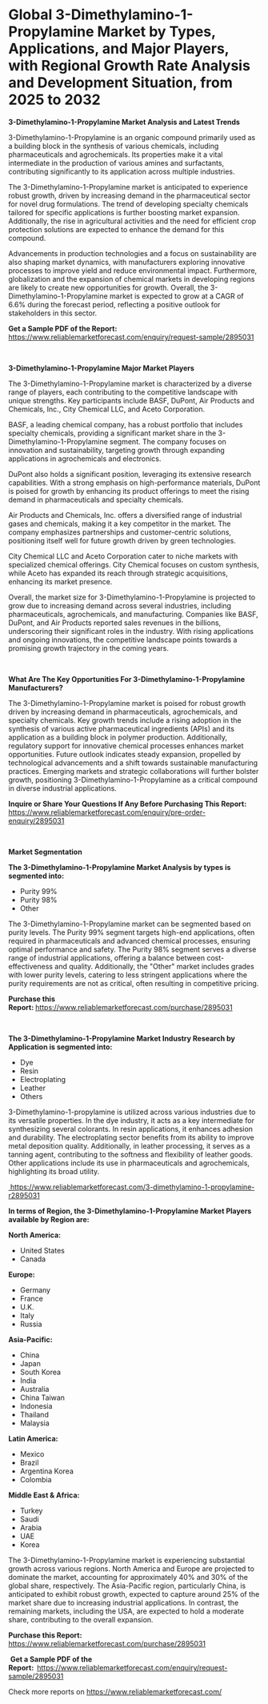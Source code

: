 <p><h1>Global 3-Dimethylamino-1-Propylamine Market by Types, Applications, and Major Players, with Regional Growth Rate Analysis and Development Situation, from 2025 to 2032</h1></p><p><strong>3-Dimethylamino-1-Propylamine Market Analysis and Latest Trends</strong></p>
<p><p>3-Dimethylamino-1-Propylamine is an organic compound primarily used as a building block in the synthesis of various chemicals, including pharmaceuticals and agrochemicals. Its properties make it a vital intermediate in the production of various amines and surfactants, contributing significantly to its application across multiple industries. </p><p>The 3-Dimethylamino-1-Propylamine market is anticipated to experience robust growth, driven by increasing demand in the pharmaceutical sector for novel drug formulations. The trend of developing specialty chemicals tailored for specific applications is further boosting market expansion. Additionally, the rise in agricultural activities and the need for efficient crop protection solutions are expected to enhance the demand for this compound.</p><p>Advancements in production technologies and a focus on sustainability are also shaping market dynamics, with manufacturers exploring innovative processes to improve yield and reduce environmental impact. Furthermore, globalization and the expansion of chemical markets in developing regions are likely to create new opportunities for growth. Overall, the 3-Dimethylamino-1-Propylamine market is expected to grow at a CAGR of 6.6% during the forecast period, reflecting a positive outlook for stakeholders in this sector.</p></p>
<p><strong>Get a Sample PDF of the Report:&nbsp;</strong> <a href="https://www.reliablemarketforecast.com/enquiry/request-sample/2895031?utm_campaign=2886&utm_medium=2&utm_source=Github&utm_content=ia&utm_term=15032025&utm_id=3-dimethylamino-1-propylamine">https://www.reliablemarketforecast.com/enquiry/request-sample/2895031</a></p>
<p>&nbsp;</p>
<p><strong>3-Dimethylamino-1-Propylamine Major Market Players</strong></p>
<p><p>The 3-Dimethylamino-1-Propylamine market is characterized by a diverse range of players, each contributing to the competitive landscape with unique strengths. Key participants include BASF, DuPont, Air Products and Chemicals, Inc., City Chemical LLC, and Aceto Corporation.</p><p>BASF, a leading chemical company, has a robust portfolio that includes specialty chemicals, providing a significant market share in the 3-Dimethylamino-1-Propylamine segment. The company focuses on innovation and sustainability, targeting growth through expanding applications in agrochemicals and electronics.</p><p>DuPont also holds a significant position, leveraging its extensive research capabilities. With a strong emphasis on high-performance materials, DuPont is poised for growth by enhancing its product offerings to meet the rising demand in pharmaceuticals and specialty chemicals.</p><p>Air Products and Chemicals, Inc. offers a diversified range of industrial gases and chemicals, making it a key competitor in the market. The company emphasizes partnerships and customer-centric solutions, positioning itself well for future growth driven by green technologies.</p><p>City Chemical LLC and Aceto Corporation cater to niche markets with specialized chemical offerings. City Chemical focuses on custom synthesis, while Aceto has expanded its reach through strategic acquisitions, enhancing its market presence.</p><p>Overall, the market size for 3-Dimethylamino-1-Propylamine is projected to grow due to increasing demand across several industries, including pharmaceuticals, agrochemicals, and manufacturing. Companies like BASF, DuPont, and Air Products reported sales revenues in the billions, underscoring their significant roles in the industry. With rising applications and ongoing innovations, the competitive landscape points towards a promising growth trajectory in the coming years.</p></p>
<p>&nbsp;</p>
<p><strong>What Are The Key Opportunities For 3-Dimethylamino-1-Propylamine Manufacturers?</strong></p>
<p><p>The 3-Dimethylamino-1-Propylamine market is poised for robust growth driven by increasing demand in pharmaceuticals, agrochemicals, and specialty chemicals. Key growth trends include a rising adoption in the synthesis of various active pharmaceutical ingredients (APIs) and its application as a building block in polymer production. Additionally, regulatory support for innovative chemical processes enhances market opportunities. Future outlook indicates steady expansion, propelled by technological advancements and a shift towards sustainable manufacturing practices. Emerging markets and strategic collaborations will further bolster growth, positioning 3-Dimethylamino-1-Propylamine as a critical compound in diverse industrial applications.</p></p>
<p><strong>Inquire or Share Your Questions If Any Before Purchasing This Report:</strong> <a href="https://www.reliablemarketforecast.com/enquiry/pre-order-enquiry/2895031?utm_campaign=2886&utm_medium=2&utm_source=Github&utm_content=ia&utm_term=15032025&utm_id=3-dimethylamino-1-propylamine">https://www.reliablemarketforecast.com/enquiry/pre-order-enquiry/2895031</a></p>
<p>&nbsp;</p>
<p><strong>Market Segmentation</strong></p>
<p><strong>The 3-Dimethylamino-1-Propylamine Market Analysis by types is segmented into:</strong></p>
<p><ul><li>Purity 99%</li><li>Purity 98%</li><li>Other</li></ul></p>
<p><p>The 3-Dimethylamino-1-Propylamine market can be segmented based on purity levels. The Purity 99% segment targets high-end applications, often required in pharmaceuticals and advanced chemical processes, ensuring optimal performance and safety. The Purity 98% segment serves a diverse range of industrial applications, offering a balance between cost-effectiveness and quality. Additionally, the "Other" market includes grades with lower purity levels, catering to less stringent applications where the purity requirements are not as critical, often resulting in competitive pricing.</p></p>
<p><strong>Purchase this Report:&nbsp;</strong><a href="https://www.reliablemarketforecast.com/purchase/2895031?utm_campaign=2886&utm_medium=2&utm_source=Github&utm_content=ia&utm_term=15032025&utm_id=3-dimethylamino-1-propylamine">https://www.reliablemarketforecast.com/purchase/2895031</a></p>
<p>&nbsp;</p>
<p><strong>The 3-Dimethylamino-1-Propylamine Market Industry Research by Application is segmented into:</strong></p>
<p><ul><li>Dye</li><li>Resin</li><li>Electroplating</li><li>Leather</li><li>Others</li></ul></p>
<p><p>3-Dimethylamino-1-propylamine is utilized across various industries due to its versatile properties. In the dye industry, it acts as a key intermediate for synthesizing several colorants. In resin applications, it enhances adhesion and durability. The electroplating sector benefits from its ability to improve metal deposition quality. Additionally, in leather processing, it serves as a tanning agent, contributing to the softness and flexibility of leather goods. Other applications include its use in pharmaceuticals and agrochemicals, highlighting its broad utility.</p></p>
<p><a href="https://www.reliablemarketforecast.com/3-dimethylamino-1-propylamine-r2895031?utm_campaign=2886&utm_medium=2&utm_source=Github&utm_content=ia&utm_term=15032025&utm_id=3-dimethylamino-1-propylamine">&nbsp;https://www.reliablemarketforecast.com/3-dimethylamino-1-propylamine-r2895031</a></p>
<p><strong>In terms of Region, the 3-Dimethylamino-1-Propylamine Market Players available by Region are:</strong></p>
<p>
    <p> <strong> North America: </strong>
        <ul>
            <li>United States</li>
            <li>Canada</li>
        </ul>
        </p> 
    <p> <strong> Europe: </strong>
        <ul>
            <li>Germany</li>
            <li>France</li>
            <li>U.K.</li>
            <li>Italy</li>
            <li>Russia</li>
        </ul>
        </p> 
    <p> <strong> Asia-Pacific: </strong>
        <ul>
            <li>China</li>
            <li>Japan</li>
            <li>South Korea</li>
            <li>India</li>
            <li>Australia</li>
            <li>China Taiwan</li>
            <li>Indonesia</li>
            <li>Thailand</li>
            <li>Malaysia</li>
        </ul>
        </p> 
    <p> <strong> Latin America: </strong>
        <ul>
            <li>Mexico</li>
            <li>Brazil</li>
            <li>Argentina Korea</li>
            <li>Colombia</li>
        </ul>
        </p> 
    <p> <strong> Middle East & Africa: </strong>
        <ul>
            <li>Turkey</li>
            <li>Saudi</li>
            <li>Arabia</li>
            <li>UAE</li>
            <li>Korea</li>
        </ul>
    </p>
    </p>
<p><p>The 3-Dimethylamino-1-Propylamine market is experiencing substantial growth across various regions. North America and Europe are projected to dominate the market, accounting for approximately 40% and 30% of the global share, respectively. The Asia-Pacific region, particularly China, is anticipated to exhibit robust growth, expected to capture around 25% of the market share due to increasing industrial applications. In contrast, the remaining markets, including the USA, are expected to hold a moderate share, contributing to the overall expansion.</p></p>
<p><strong>Purchase this Report: </strong><a href="https://www.reliablemarketforecast.com/purchase/2895031?utm_campaign=2886&utm_medium=2&utm_source=Github&utm_content=ia&utm_term=15032025&utm_id=3-dimethylamino-1-propylamine">https://www.reliablemarketforecast.com/purchase/2895031</a></p>
<p>&nbsp;<strong>Get a Sample PDF of the Report:&nbsp;&nbsp;</strong><a href="https://www.reliablemarketforecast.com/enquiry/request-sample/2895031?utm_campaign=2886&utm_medium=2&utm_source=Github&utm_content=ia&utm_term=15032025&utm_id=3-dimethylamino-1-propylamine">https://www.reliablemarketforecast.com/enquiry/request-sample/2895031</a></p>
<p><strong></strong></p>
<p>Check more reports on <a href="https://www.reliablemarketforecast.com/?utm_campaign=2886&utm_medium=2&utm_source=Github&utm_content=ia&utm_term=15032025&utm_id=3-dimethylamino-1-propylamine">https://www.reliablemarketforecast.com/</a></p>